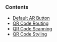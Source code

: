 ### Contents

- [Default AR Button](./default-ar-button.md)
- [QR Code Routing](./qrcode-routing.md)
- [QR Code Scanning](./qrcode-scanning.md)
- [QR Code Styling](./qrcode-styling.md)